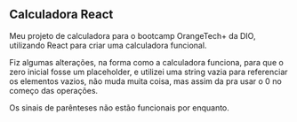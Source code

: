 ## Calculadora React
Meu projeto de calculadora para o bootcamp OrangeTech+ da DIO, utilizando React para criar uma
calculadora funcional.

Fiz algumas alterações, na forma como a calculadora funciona, para que o zero inicial fosse um placeholder, e utilizei uma string vazia para referenciar os elementos vazios, não muda muita coisa, mas assim da pra usar o 0 no começo das operações.

Os sinais de parênteses não estão funcionais por enquanto.